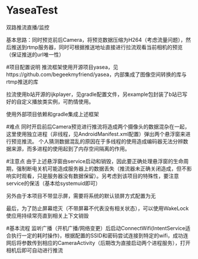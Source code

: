 # YaseaTest
双路推流直播/监控

基本思路：同时预览前后Camera，将预览数据压缩为H264（考虑流量问题），然后推送到rtmp服务器，同时可根据推送地址直接进行拉流观看当前相机的预览（保证推送的url唯一性）

#项目配置说明
推流框架使用开源项目yasea，见https://github.com/begeekmyfriend/yasea，内部集成了图像空间转换的库与rtmp推送的库

拉流使用b站开源的ijkplayer，见gradle配置文件，另example包封装了b站已写好的自定义播放类实例，可酌情使用。

使用外部项目依赖和gradle集成上述框架

#难点
同时开启前后Camera预览进行推流将造成两个摄像头的数据混杂在一起，这里使用独立进程（非线程，见AndroidManifest.xml配置）弹出两个悬浮窗来进行预览推流。
个人猜测数据混乱的原因在于多线程的使用造成编码器无法分辨数据来源，而多进程的使用起到了内存空间隔离的作用。

#注意点
由于上述悬浮窗由service启动和销毁，因此要正确处理悬浮窗的生命周期，强制断电关机可能造成服务器上的数据丢失（推流器未正确关闭造成，但不影响实时观看，只是服务器没有数据保留）。另考虑到该项目的特殊性，要注意service的保活（基本给systemuid即可）

另外由于本项目不带显示屏，需要将系统的默认锁屏方式配置为无

最后，为了防止屏幕熄灭（不带屏幕不代表没有相关状态），可以使用WakeLock使应用持续常亮直到相关上下文销毁

#基本流程
监听广播（开机广播/网络变更）后启动ConnectWifi(IntentService适合执行一定的耗时操作)，根据配置的SSID和密码尝试连接到特定的wifi，成功连网后将参数传到相应的CameraActivity（后期改为直接启动两个进程服务），打开相机后即可自动进行推流
